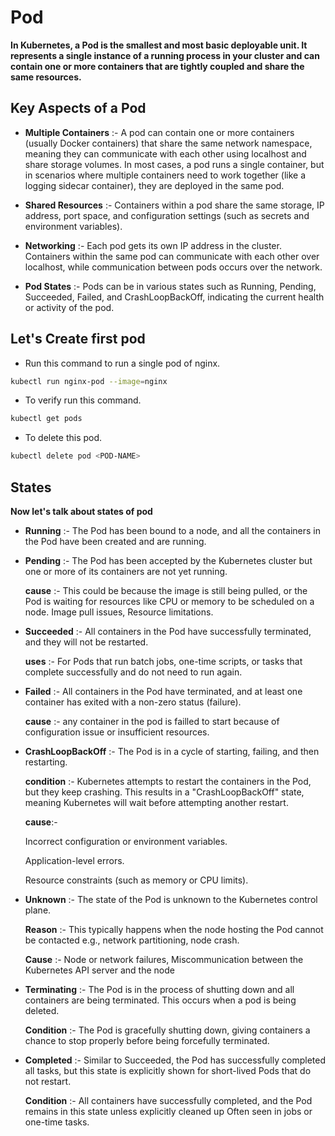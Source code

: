 # Pod

**In Kubernetes, a Pod is the smallest and most basic deployable unit. It represents a single instance of a running process in your cluster and can contain one or more containers that are tightly coupled and share the same resources.**

## Key Aspects of a Pod

- **Multiple Containers** :- A pod can contain one or more containers (usually Docker containers) that share the same network namespace, meaning they can communicate with each other using localhost and share storage volumes. In most cases, a pod runs a single container, but in scenarios where multiple containers need to work together (like a logging sidecar container), they are deployed in the same pod.

- **Shared Resources** :- Containers within a pod share the same storage, IP address, port space, and configuration settings (such as secrets and environment variables).

- **Networking** :- Each pod gets its own IP address in the cluster. Containers within the same pod can communicate with each other over localhost, while communication between pods occurs over the network.

- **Pod States** :- Pods can be in various states such as Running, Pending, Succeeded, Failed, and CrashLoopBackOff, indicating the current health or activity of the pod.

## Let's Create first pod

- Run this command to run a single pod of nginx.

```bash
kubectl run nginx-pod --image=nginx
```

- To verify run this command.

```bash
kubectl get pods
```

- To delete this pod.

```bash
kubectl delete pod <POD-NAME>
```

## States 

**Now let's talk about states of pod**

- **Running** :- The Pod has been bound to a node, and all the containers in the Pod have been created and are running.

- **Pending** :- The Pod has been accepted by the Kubernetes cluster but one or more of its containers are not yet running.

  **cause** :- This could be because the image is still being pulled, or the Pod is waiting for resources like CPU or memory to be scheduled on a node. Image pull issues, Resource limitations.

- **Succeeded** :-  All containers in the Pod have successfully terminated, and they will not be restarted.

  **uses** :- For Pods that run batch jobs, one-time scripts, or tasks that complete successfully and do not need to run again.

- **Failed** :- All containers in the Pod have terminated, and at least one container has exited with a non-zero status (failure).

  **cause** :- any container in the pod is failled to start because of configuration issue or insufficient resources.

- **CrashLoopBackOff** :- The Pod is in a cycle of starting, failing, and then restarting.

  **condition** :- Kubernetes attempts to restart the containers in the Pod, but they keep crashing. This results in a "CrashLoopBackOff" state, meaning Kubernetes will wait before attempting another restart.

  **cause**:-

  Incorrect configuration or environment variables.

  Application-level errors.

  Resource constraints (such as memory or CPU limits).

- **Unknown** :- The state of the Pod is unknown to the Kubernetes control plane.

   **Reason** :- This typically happens when the node hosting the Pod cannot be contacted e.g., network partitioning, node crash.

   **Cause** :- Node or network failures, Miscommunication between the Kubernetes API server and the node

- **Terminating** :- The Pod is in the process of shutting down and all containers are being terminated. This occurs when a pod is being deleted.

  **Condition** :- The Pod is gracefully shutting down, giving containers a chance to stop properly before being forcefully terminated.

- **Completed** :- Similar to Succeeded, the Pod has successfully completed all tasks, but this state is explicitly shown for short-lived Pods that do not restart.

  **Condition** :- All containers have successfully completed, and the Pod remains in this state unless explicitly cleaned up Often seen in jobs or one-time tasks.
